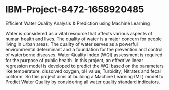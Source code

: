 # IBM-Project-8472-1658920485
Efficient Water Quality Analysis &amp; Prediction using Machine Learning

Water is considered as a vital resource that affects various aspects of human 
health and lives. The quality of water is a major concern for people living in urban 
areas. The quality of water serves as a powerful environmental determinant and 
a foundation for the prevention and control of waterborne diseases. Water 
Quality Index (WQI) assessment is required for the purpose of public health. In 
this project, an effective linear regression model is developed to predict the WQI 
based on the parameters like temperature, dissolved oxygen, pH value, Turbidity,
Nitrates and fecal coliform. So this project aims at building a Machine Learning 
(ML) model to Predict Water Quality by considering all water quality standard 
indicators.

